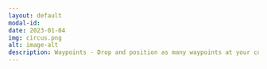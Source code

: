 ```yaml
---
layout: default
modal-id: 
date: 2023-01-04
img: circus.png
alt: image-alt
description: Waypoints - Drop and position as many waypoints at your convenience. This feature, however, will be upgraded soon, we are aiming to scale it up so that it can give you more information like distance between two points, GPS positioning (i.e., latitude and longitude) and more.    
---
```

